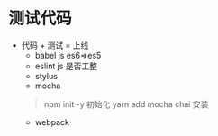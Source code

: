 # 测试代码
- 代码 + 测试 = 上线
  - babel js es6=>es5
  - eslint js 是否工整
  - stylus
  - mocha
  >npm init -y 初始化
  >yarn add mocha chai 安装
  - webpack
